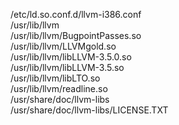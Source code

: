 /etc/ld.so.conf.d/llvm-i386.conf  
/usr/lib/llvm  
/usr/lib/llvm/BugpointPasses.so  
/usr/lib/llvm/LLVMgold.so  
/usr/lib/llvm/libLLVM-3.5.0.so  
/usr/lib/llvm/libLLVM-3.5.so  
/usr/lib/llvm/libLTO.so  
/usr/lib/llvm/readline.so  
/usr/share/doc/llvm-libs  
/usr/share/doc/llvm-libs/LICENSE.TXT  
